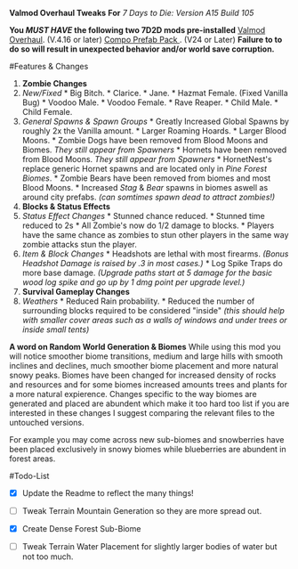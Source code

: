**Valmod Overhaul Tweaks**
**For** *7 Days to Die: Version A15 Build 105*

**You _MUST HAVE_ the following two 7D2D mods pre-installed**
[Valmod Overhaul](https://github.com/7days2mod/Valmod-Overhaul). (V.4.16 or later)
[Compo Prefab Pack ](https://www.dropbox.com/s/oze63uz82us3u4y/COMPOPACK_24%28for_alpha15stable-b105%29.zip?dl=0). (V24 or Later)
**Failure to to do so will result in unexpected behavior and/or world save corruption.**

#Features & Changes
1. **Zombie Changes**
  1. *New/Fixed*
    * Big Bitch.
    * Clarice.
    * Jane.
    * Hazmat Female. (Fixed Vanilla Bug)
    * Voodoo Male.
    * Voodoo Female.
    * Rave Reaper.
    * Child Male.
    * Child Female.
  2. *General Spawns & Spawn Groups*
    * Greatly Increased Global Spawns by roughly 2x the Vanilla amount.
    * Larger Roaming Hoards.
    * Larger Blood Moons.
    * Zombie Dogs have been removed from Blood Moons and Biomes. *They still appear from Spawners*
    * Hornets have been removed from Blood Moons. *They still appear from Spawners*
    * HornetNest's replace generic Hornet spawns and are located only in *Pine Forest Biomes*.
    * Zombie Bears have been removed from biomes and most Blood Moons.
    * Increased *Stag* & *Bear* spawns in biomes aswell as around city prefabs. *(can somtimes spawn dead to attract zombies!)*
2. **Blocks & Status Effects**
  1. *Status Effect Changes*
    * Stunned chance reduced.
    * Stunned time reduced to 2s
    * All Zombie's now do 1/2 damage to blocks.
    * Players have the same chance as zombies to stun other players in the same way zombie attacks stun the player.
  2. *Item & Block Changes*
    * Headshots are lethal with most firearms. *(Bonus Headshot Damage is raised by .3 in most cases.)*
    * Log Spike Traps do more base damage. *(Upgrade paths start at 5 damage for the basic wood log spike and go up by 1 dmg point per upgrade level.)*
3. **Survival Gameplay Changes**
  1. *Weathers*
    * Reduced Rain probability.
    * Reduced the number of surrounding blocks required to be considered "inside" *(this should help with smaller cover areas such as a  walls of windows and under trees or inside small tents)*
  

**A word on Random World Generation & Biomes**
While using this mod you will notice smoother biome transitions, medium and large hills with smooth inclines and declines, much smoother biome placement and more natural snowy peaks. Biomes have been changed for increased density of rocks and resources and for some biomes increased amounts trees and plants for a more natural expierence. Changes specific to the way biomes are generated and placed are abundent which make it too hard too list if you are interested in these changes I suggest comparing the relevant files to the untouched versions.

For example you may come across new sub-biomes and snowberries have been placed exclusively in snowy biomes while blueberries are abundent in forest areas.






#Todo-List
- [x] Update the Readme to reflect the many things!
- [ ] Tweak Terrain Mountain Generation so they are more spread out.
- [x] Create Dense Forest Sub-Biome
- [ ] Tweak Terrain Water Placement for slightly larger bodies of water but not too much.


